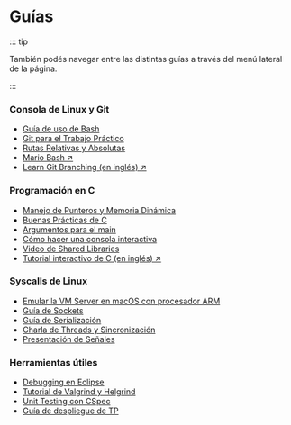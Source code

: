 # Guías

::: tip

También podés navegar entre las distintas guías a través del menú lateral de la
página.

:::

### Consola de Linux y Git

- [Guía de uso de Bash](/guias/consola/bash)
- [Git para el Trabajo Práctico](/guias/consola/git)
- [Rutas Relativas y Absolutas](/guias/consola/rutas)
- [Mario Bash ↗️](https://faq.utnso.com.ar/mariobash)
- [Learn Git Branching (en inglés) ↗️](https://learngitbranching.js.org/)

### Programación en C

- [Manejo de Punteros y Memoria Dinámica](/guias/programacion/punteros)
- [Buenas Prácticas de C](/guias/programacion/buenas-practicas)
- [Argumentos para el main](/guias/programacion/main)
- [Cómo hacer una consola interactiva](/guias/programacion/readline)
- [Video de Shared Libraries](/guias/programacion/shared-libraries)
- [Tutorial interactivo de C (en inglés) ↗️](https://www.learn-c.org/)

### Syscalls de Linux

- [Emular la VM Server en macOS con procesador ARM](/guias/herramientas/macos-arm)
- [Guía de Sockets](/guias/linux/sockets)
- [Guía de Serialización](/guias/linux/serializacion)
- [Charla de Threads y Sincronización](/guias/linux/threads)
- [Presentación de Señales](https://faq.utnso.com.ar/seniales)

### Herramientas útiles

- [Debugging en Eclipse](/guias/herramientas/debugger)
- [Tutorial de Valgrind y Helgrind](/guias/herramientas/valgrind)
- [Unit Testing con CSpec](/guias/herramientas/cspec)
- [Guía de despliegue de TP](/guias/herramientas/deploy)

